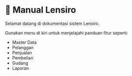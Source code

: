 # 📘 Manual Lensiro

Selamat datang di dokumentasi sistem Lensiro.

Gunakan menu di kiri untuk menjelajahi panduan fitur seperti:
- Master Data
- Pelanggan
- Penjualan
- Pembelian
- Gudang
- Laporan

